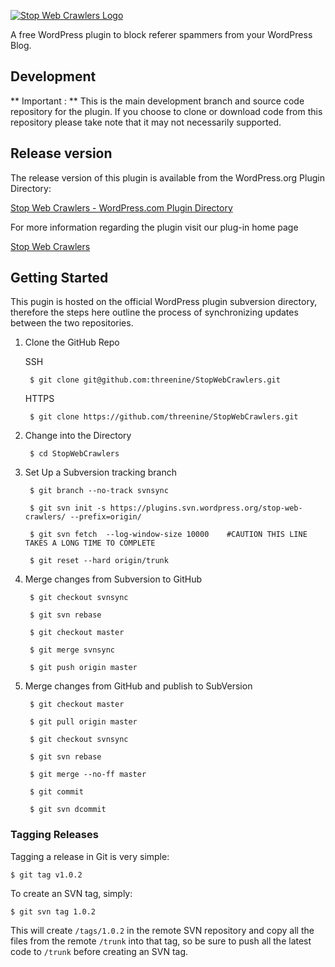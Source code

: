[![Stop Web Crawlers Logo](http://threenine.co.uk/wp-content/uploads/2016/06/Stop-Web-Crawlers-github-1.png)](http://threenine.co.uk/product/stop-web-crawlers/)

A free WordPress plugin to block referer spammers from your WordPress Blog.

## Development 
** Important : ** This is the main development branch and source code repository for the plugin. If you choose to clone or download code from this repository
please take note that it may not necessarily supported.

## Release version
The release version of this plugin is available  from the WordPress.org Plugin Directory:

[Stop Web Crawlers - WordPress.com Plugin Directory](https://wordpress.org/plugins/stop-web-crawlers)

For more information regarding the plugin visit our plug-in home page

[Stop Web Crawlers ](http://threenine.co.uk/plugins/stop-web-crawlers/)

## Getting Started
This pugin is hosted on the official WordPress plugin subversion directory, therefore the steps here outline the process
of synchronizing updates between the two repositories.

1. Clone the GitHub Repo 

	SSH

		$ git clone git@github.com:threenine/StopWebCrawlers.git
		
	HTTPS
		
		$ git clone https://github.com/threenine/StopWebCrawlers.git

2. Change into the Directory
 
 
 		$ cd StopWebCrawlers
 		

3. Set Up a Subversion tracking branch
	
			
		$ git branch --no-track svnsync
		
		$ git svn init -s https://plugins.svn.wordpress.org/stop-web-crawlers/ --prefix=origin/
		
		$ git svn fetch  --log-window-size 10000    #CAUTION THIS LINE TAKES A LONG TIME TO COMPLETE
		
		$ git reset --hard origin/trunk
		
4. Merge changes from Subversion to GitHub

		$ git checkout svnsync
		
		$ git svn rebase
		
		$ git checkout master
		
		$ git merge svnsync
		
		$ git push origin master
		
5. Merge changes from GitHub and publish to SubVersion

		$ git checkout master
		
		$ git pull origin master
		
		$ git checkout svnsync
		
		$ git svn rebase
		
		$ git merge --no-ff master
		
		$ git commit
		
		$ git svn dcommit
		
### Tagging Releases

Tagging a release in Git is very simple:

	$ git tag v1.0.2

To create an SVN tag, simply:

	$ git svn tag 1.0.2

This will create `/tags/1.0.2` in the remote SVN repository and copy all the files from the remote `/trunk` into that tag, so be sure to push all the latest code to `/trunk` before creating an SVN tag.

		
